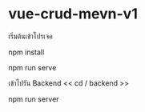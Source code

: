 # vue-crud-mevn-v1
 
เริ่มต้นเข้าโปรเจค 

npm install 

npm run serve

เข้าไปรัน Backend << cd / backend >>

npm run server
